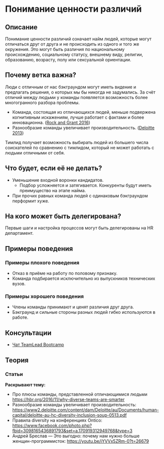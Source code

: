 # Понимание ценности различий
## Описание
Понимание ценности различий означает найм людей, которые могут отличаться друг от друга и не происходить из одного и того же окружения. Это могут быть различия по национальному происхождению, социальному статусу, внешнему виду, религии, образованию, возрасту, полу или сексуальной ориентации.

## Почему ветка важна?
Люди с отличным от нас бэкграундом могут иметь видение и предлагать решения, о которых мы бы никогда не задумались. За счёт отличий между людьми у команды появляется возможность более многогранного разбора проблемы.

- Команда, состоящая из отличающихся людей, меньше подвержена когнитивным искажениям, лучше работает с фактами и более инновационна. ([Rock and Grant 2016](https://hbr.org/2016/11/why-diverse-teams-are-smarter))
- Разнообразие команды увеличивает производительность. ([Deloitte 2013](https://www2.deloitte.com/content/dam/Deloitte/au/Documents/human-capital/deloitte-au-hc-diversity-inclusion-soup-0513.pdf))

Тимлид получает возможность выбирать людей из большего числа соискателей по сравнению с тимлидом, который не может работать с людьми отличными от себя.

## Что будет, если её не делать?
- Уменьшение входной воронки кандидатов.
  - Подбор усложняется и затягивается. Конкуренты будут иметь преимущество на этапе найма.
- При прочих равных команда людей с одинаковым бэкграундом перформит хуже.

## На кого может быть делегирована?
Первые шаги и настройка процессов могут быть делегированы на HR департамент.

## Примеры поведения
### Примеры плохого поведения
- Отказ в приёме на работу по половому признаку.
- Команда подбирается исключительно из выпускников технических вузов.

### Примеры хорошего поведения
- Члены команды принимают и ценят различия друг друга.
- Бэкграунд и сильные стороны разных людей гибко используются в работе.

## Консультации
- [Чат TeamLead Bootcamp](https://t.me/teamlead_bootcamp)

## Теория
### Статьи
**Раскрывают тему:**
- Про плюсы команды, представленной отличающимися людьми https://hbr.org/2016/11/why-diverse-teams-are-smarter
- Разнообразие команды увеличивает производительность: https://www2.deloitte.com/content/dam/Deloitte/au/Documents/human-capital/deloitte-au-hc-diversity-inclusion-soup-0513.pdf
- Правила diversity на конференциях Ontico: https://www.facebook.com/photo.php?fbid=3098165436891793&set=a.170919312949768&type=3
- Андрей Бреслав — Это выгодно: почему нам нужно больше женщин-программисток: https://youtu.be/iYVVx5ZRm-0?t=26679
